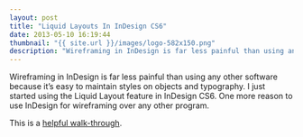 ```yaml
---
layout: post
title: "Liquid Layouts In InDesign CS6"
date: 2013-05-10 16:19:44
thumbnail: "{{ site.url }}/images/logo-582x150.png"
description: "Wireframing in InDesign is far less painful than using any other software because it's easy to maintain styles on objects and typography."
---
```


Wireframing in InDesign is far less painful than using any other software because it&#8217;s easy to maintain styles on objects and typography. I just started using the Liquid Layout feature in InDesign CS6. One more reason to use InDesign for wireframing over any other program.


This is a <a href="http://helpx.adobe.com/indesign/using/alternate-layouts-liquid-layouts.html" title="Adobe InDesign CS6 Liquid Layouts" target="_blank">helpful walk-through</a>.